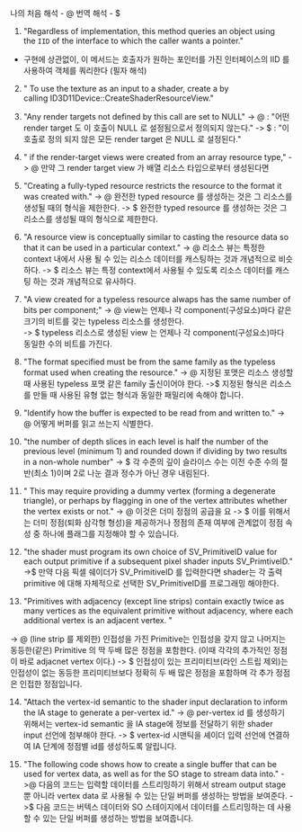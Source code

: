 나의 처음 해석 - @
번역 해석 - $


1. "Regardless of implementation, this method queries an object using the `IID` of the interface to which the caller wants a pointer."
- 구현에 상관없이, 이 메서드는 호출자가 원하는 포인터를 가진 인터페이스의 IID 를 사용하여 객체를 쿼리한다 (필자 해석)

2. " To use the texture as an input to a shader, create a by calling ID3D11Device::CreateShaderResourceView."

3. "Any render targets not defined by this call are set to NULL"
-> @ : "어떤 render target 도 이 호출이 NULL 로 설정됨으로서 정의되지 않는다."
-> $ : "이 호출로 정의 되지 않은 모든 render target 은 NULL 로 설정된다." 

4. " if the render-target views were created from an array resource type,"
-> @ 만약 그 render target view 가 배열 리소스 타입으로부터 생성된다면

5. "Creating a fully-typed resource restricts the resource to the format it was created with."
-> @ 완전한 typed resource 를 생성하는 것은 그 리소스를 생성될 때의 형식을 제한한다.
-> $ 완전한 typed resource 를 생성하는 것은 그 리소스를 생성될 때의 형식으로 제한한다.

6. "A resource view is conceptually similar to casting the resource data so that it can be used in a particular context."
-> @ 리소스 뷰는 특정한 context 내에서 사용 될 수 있는 리소스 데이터를 캐스팅하는 것과 개념적으로 비슷하다.
-> $ 리소스 뷰는 특정 context에서 사용될 수 있도록 리소스 데이터를 캐스팅 하는 것과 개념적으로 유사하다.

7. "A view created for a typeless resource alwaps has the same number of bits per component;"
-> @ view는 언제나 각 component(구성요소)마다 같은 크기의 비트를 갖는 typeless 리소스를 생성한다.  
-> $ typeless 리소스로 생성된 view 는 언제나 각 component(구성요소)마다 동일한 수의 비트를 가진다.

8. "The format specified must be from the same family as the typeless format used when creating the resource."
-> @ 지정된 포맷은 리소스 생성할 때 사용된 typeless 포맷 같은 family 출신이어야 한다. 
->$ 지정된 형식은 리소스를 만들 때 사용된 유형 없는 형식과 동일한 패밀리에 속해야 합니다.

9. "Identify how the buffer is expected to be read from and written to."
-> @ 어떻게 버퍼를 읽고 쓰는지 식별한다.

10. "the number of depth slices in each level is half the number of the previous level (minimum 1) and rounded down if dividing by two results in a non-whole number"
-> $ 각 수준의 깊이 슬라이스 수는 이전 수준 수의 절반(최소 1)이며 2로 나눈 결과 정수가 아닌 경우 내림된다.

11. " This may require providing a dummy vertex (forming a degenerate triangle), or perhaps by flagging in one of the vertex attributes whether the vertex exists or not."
-> @ 이것은 더미 정점의 공급을 요
-> $  이를 위해서는 더미 정점(퇴화 삼각형 형성)을 제공하거나 정점의 존재 여부에 관계없이 정점 속성 중 하나에 플래그를 지정해야 할 수 있습니다.

12. "the shader must program its own choice of SV_PrimitiveID value for each output primitive if a subsequent pixel shader inputs SV_PrimtiveID."
->$ 만약 다음 픽셀 쉐이더가 SV_PrimitiveID 를 입력한다면 shader는 각 출력 primitive 에 대해 자체적으로 선택한 SV_PrimitiveID를 프로그래밍 해야한다.

13. "Primitives with adjacency (except line strips) contain exactly twice as many vertices as the equivalent primitive without adjacency, where each additional vertex is an adjacent vertex. "

-> @ (line strip 를 제외한) 인접성을 가진 Primitive는 인접성을 갖지 않고 나머지는 동등한(같은)  Primitive 의 딱 두배 많은 정점을 포함한다. (이때 각각의 추가적인 정점이 바로 adjacnet vertex 이다.)
-> $ 인접성이 있는 프리미티브(라인 스트립 제외)는 인접성이 없는 동등한 프리미티브보다 정확히 두 배 많은 정점을 포함하며 각 추가 정점은 인접한 정점입니다.

14. "Attach the vertex-id semantic to the shader input declaration to inform the IA stage to generate a per-vertex id."
-> @ per-vertex id 를 생성하기 위해서는 vertex-id semantic 을 IA stage에 정보를 전달하기 위한 shader input 선언에 첨부해야 한다.
-> $ vertex-id 시맨틱을 셰이더 입력 선언에 연결하여 IA 단계에 정점별 id를 생성하도록 알립니다.

15. "The following code shows how to create a single buffer that can be used for vertex data, as well as for the SO stage to stream data into."
->@ 다음의 코드는 입력할 데이터를 스트리밍하기 위해서 stream output stage 뿐 아니라 vertex data 로 사용될 수 있는 단일 버퍼를 생성하는 방법을 보여준다. 
->$ 다음 코드는 버텍스 데이터와 SO 스테이지에서 데이터를 스트리밍하는 데 사용할 수 있는 단일 버퍼를 생성하는 방법을 보여줍니다.